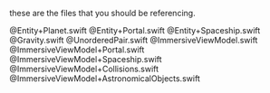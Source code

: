 these are the files that you should be referencing.

@Entity+Planet.swift 
@Entity+Portal.swift 
@Entity+Spaceship.swift 
@Gravity.swift 
@UnorderedPair.swift 
@ImmersiveViewModel.swift 
@ImmersiveViewModel+Portal.swift 
@ImmersiveViewModel+Spaceship.swift 
@ImmersiveViewModel+Collisions.swift 
@ImmersiveViewModel+AstronomicalObjects.swift 

